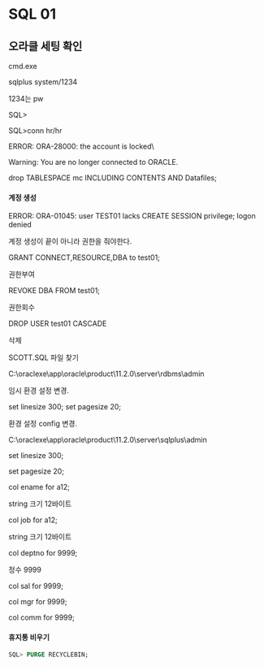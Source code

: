 # SQL 01

## 오라클 세팅 확인

cmd.exe

sqlplus system/1234

1234는 pw

SQL>



SQL>conn hr/hr

ERROR:
ORA-28000: the account is locked\



Warning: You are no longer connected to ORACLE.





drop TABLESPACE mc INCLUDING CONTENTS AND Datafiles;



#### 계정 생성

ERROR:
ORA-01045: user TEST01 lacks CREATE SESSION privilege; logon denied

계정 생성이 끝이 아니라 권한을 줘야한다.

GRANT CONNECT,RESOURCE,DBA to test01;

권한부여

REVOKE DBA FROM test01;

권한회수

DROP USER test01 CASCADE

삭제



SCOTT.SQL 파일 찾기

C:\oraclexe\app\oracle\product\11.2.0\server\rdbms\admin



임시 환경 설정 변경.

set linesize 300;
set pagesize 20;



환경 설정 config 변경.

C:\oraclexe\app\oracle\product\11.2.0\server\sqlplus\admin

set linesize 300;

set pagesize 20;



col ename for a12;

string 크기 12바이트

col job for a12;

string 크기 12바이트

col deptno for 9999;

정수 9999

col sal for 9999;

col mgr for 9999;

col comm for 9999;





#### 휴지통 비우기

```sql
SQL> PURGE RECYCLEBIN;
```

